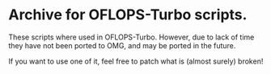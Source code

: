 # Archive for OFLOPS-Turbo scripts.

These scripts where used in OFLOPS-Turbo.
However, due to lack of time they have not been ported to OMG, and may be
ported in the future.

If you want to use one of it, feel free to patch what is (almost surely) broken!
